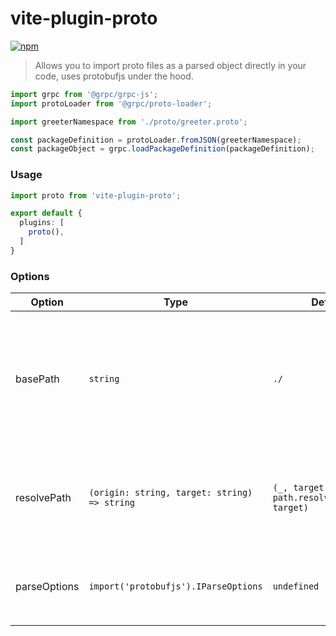 # vite-plugin-proto

[![npm](https://img.shields.io/npm/v/vite-plugin-proto.svg)](https://www.npmjs.com/package/vite-plugin-proto)

> Allows you to import proto files as a parsed object directly in your code, uses protobufjs under the hood.

```ts
import grpc from '@grpc/grpc-js';
import protoLoader from '@grpc/proto-loader';

import greeterNamespace from './proto/greeter.proto';

const packageDefinition = protoLoader.fromJSON(greeterNamespace);
const packageObject = grpc.loadPackageDefinition(packageDefinition);
```

### Usage

```ts
import proto from 'vite-plugin-proto';

export default {
  plugins: [
    proto(),
  ]
}
```

### Options

| Option | Type | Default | Description |
| --- | --- | --- | --- |
| basePath | `string` | `./` | The base path that will be used to resolve other .proto files in `import` statements, useless if you define `resolvePath` |
| resolvePath | `(origin: string, target: string) => string` | `(_, target) => path.resolve(basePath, target)` | A function that will be used to resolve other .proto files in `import` statements |
| parseOptions | `import('protobufjs').IParseOptions` | `undefined` | Options that will be passed to protobufjs's `load` method |
